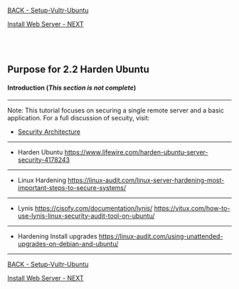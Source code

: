 <!-- ------------------------------------------------------------------------- -->

<div class="page-back">

[BACK - Setup-Vultr-Ubuntu](/Setup/purposes/pfr0301_Setup-Vultr-Ubuntu.md)
</div><div class="page-next">

[Install Web Server - NEXT](/Setup/purposes/pfr0303_Setup-Web-Server-Ubuntu.md)
</div><div style="margin-top:35px">&nbsp;</div>

<!-- ------------------------------------------------------------------------- -->

## Purpose for 2.2 Harden Ubuntu

#### Introduction <!-- {docsify-ignore} -->  (*This section is not complete*)
----

<div class="notice-tip">
  <div class="notice-tip-header">
    Note: This tutorial focuses on securing a single remote server and a basic application. For a full discussion of secuity, visit:
  </div>  
</div>


- [Security Architecture](https://www.educba.com/security-architecture/)

----
- Harden Ubuntu
https://www.lifewire.com/harden-ubuntu-server-security-4178243
----
- Linux Hardening
https://linux-audit.com/linux-server-hardening-most-important-steps-to-secure-systems/
----
- Lynis
https://cisofy.com/documentation/lynis/
https://vitux.com/how-to-use-lynis-linux-security-audit-tool-on-ubuntu/
----
- Hardening Install upgrades
https://linux-audit.com/using-unattended-upgrades-on-debian-and-ubuntu/
----

<!-- ------------------------------------------------------------------------- -->

<div class="page-back">

[BACK - Setup-Vultr-Ubuntu](/Setup/purposes/pfr0301_Setup-Vultr-Ubuntu.md)
</div><div class="page-next">

[Install Web Server - NEXT](/Setup/purposes/pfr0303_Setup-Web-Server-Ubuntu.md)
</div>

<!-- ------------------------------------------------------------------------- -->

